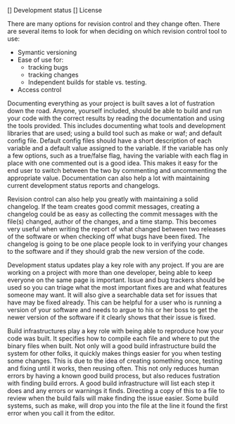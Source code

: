 [] Development status
[] License

There are many options for revision control and they change often. There are several items to look for when deciding on which revision control tool to use:
* Symantic versioning
* Ease of use for:
	* tracking bugs
	* tracking changes
	* Independent builds for stable vs. testing.
* Access control

Documenting everything as your project is built saves a lot of fustration down the road. Anyone, yourself included, should be able to build and run your code with the correct results by reading the documentation and using the tools provided. This includes documenting what tools and development libraries that are used; using a build tool such as make or waf; and default config file.  Default config files should have a short description of each variable and a default value assigned to the variable. If the variable has only a few options, such as a true/false flag, having the variable with each flag in place with one commented out is a good idea. This makes it easy for the end user to switch between the two by commenting and uncommenting the appropriate value. Documentation can also help a lot with maintaining current development status reports and changelogs.

Revision control can also help you greatly with maintaining a solid changelog. If the team creates good commit messages, creating a changelog could be as easy as collecting the commit messages with the file(s) changed, author of the changes, and a time stamp. This becomes very useful when writing the report of what changed between two releases of the software or when checking off what bugs have been fixed. The changelog is going to be one place people look to in verifying your changes to the software and if they should grab the new version of the code.

Development status updates play a key role with any project. If you are are working on a project with more than one developer, being able to keep everyone on the same page is important. Issue and bug trackers should be used so you can triage what the most important fixes are and what features someone may want. It will also give a searchable data set for issues that have may be fixed already. This can be helpful for a user who is running a version of your software and needs to argue to his or her boss to get the newer version of the software if it clearly shows that their issue is fixed.

Build infrastructures play a key role with being able to reproduce how your code was built. It specifies how to compile each file and where to put the binary files when built. Not only will a good build infrastructure build the system for other folks, it quickly makes things easier for you when testing some changes. This is due to the idea of creating something once, testing and fixing until it works, then reusing often. This not only reduces human errors by having a known good build process, but also reduces fustration with finding build errors. A good build infrastructure will list each step it does and any errors or warnings it finds. Directing a copy of this to a file to review when the build fails will make finding the issue easier. Some build systems, such as make, will drop you into the file at the line it found the first error when you call it from the editor.
